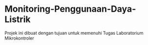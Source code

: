 # Monitoring-Penggunaan-Daya-Listrik
Projek ini dibuat dengan tujuan untuk memenuhi Tugas Laboratorium Mikrokontroler
